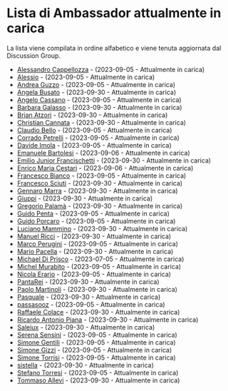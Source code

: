 # Lista di Ambassador attualmente in carica

La lista viene compilata in ordine alfabetico e viene tenuta aggiornata dal Discussion Group.

- [Alessandro Cappellozza](https://github.com/eppak) - (2023-09-05 - Attualmente in carica)
- [Alessio](https://github.com/Developpoo) - (2023-09-05 - Attualmente in carica)
- [Andrea Guzzo](https://github.com/JeyDi) - (2023-09-05 - Attualmente in carica)
- [Angela Busato](https://github.com/AngyDev) - (2023-09-30 - Attualmente in carica)
- [Angelo Cassano](https://github.com/AngeloAvv) - (2023-09-05 - Attualmente in carica)
- [Barbara Galasso](https://github.com/bananabarb) - (2023-09-30 - Attualmente in carica)
- [Brian Atzori](https://github.com/BrianAtzori) - (2023-09-30 - Attualmente in carica)
- [Christian Cannata](https://github.com/christiancannata) - (2023-09-30 - Attualmente in carica)
- [Claudio Bello](https://github.com/Cb040719) - (2023-09-05 - Attualmente in carica)
- [Corrado Petrelli](https://github.com/corradopetrelli) - (2023-09-05 - Attualmente in carica)
- [Davide Imola](https://github.com/davideimola) - (2023-09-05 - Attualmente in carica)
- [Emanuele Bartolesi](https://github.com/kasuken) - (2023-09-06 - Attualmente in carica)
- [Emilio Junior Francischetti](https://github.com/frnmjn) - (2023-09-30 - Attualmente in carica)
- [Enrico Maria Cestari](https://github.com/EMCestari) - (2023-09-06 - Attualmente in carica)
- [Francesco Bianco](https://github.com/francescobianco) - (2023-09-05 - Attualmente in carica)
- [Francesco Sciuti](https://github.com/fsciuti) - (2023-09-30 - Attualmente in carica)
- [Gennaro Marra](https://github.com/Nobu89) - (2023-09-30 - Attualmente in carica)
- [Giuppi](https://github.com/giuppidev) - (2023-09-30 - Attualmente in carica)
- [Gregorio Palamà](https://github.com/gregoriopalama) - (2023-09-30 - Attualmente in carica)
- [Guido Penta](https://github.com/GuidoPenta) - (2023-09-05 - Attualmente in carica)
- [Guido Porcaro](https://github.com/elgorditosalsero) - (2023-09-05 - Attualmente in carica)
- [Luciano Mammino](https://github.com/lmammino) - (2023-09-30 - Attualmente in carica)
- [Manuel Ricci](https://github.com/manuelricci) - (2023-09-30 - Attualmente in carica)
- [Marco Perugini](https://github.com/imD3v) - (2023-09-05 - Attualmente in carica)
- [Mario Pacella](https://github.com/Mik23mik) - (2023-09-30 - Attualmente in carica)
- [Michael Di Prisco](https://github.com/Cadienvan) - (2023-07-05 - Attualmente in carica)
- [Michel Murabito](https://github.com/akelity) - (2023-09-05 - Attualmente in carica)
- [Nicola Erario](https://github.com/nicolaerario) - (2023-09-05 - Attualmente in carica)
- [PantaRei](https://github.com/pantarei-mb) - (2023-09-30 - Attualmente in carica)
- [Paolo Martinoli](https://github.com/ugho16) - (2023-09-30 - Attualmente in carica)
- [Pasquale](https://github.com/halfpass25) - (2023-09-30 - Attualmente in carica)
- [passasooz](https://github.com/passasooz) - (2023-09-05 - Attualmente in carica)
- [Raffaele Colace](https://github.com/rafleze) - (2023-09-30 - Attualmente in carica)
- [Ricardo Antonio Piana](https://github.com/devnuli) - (2023-09-30 - Attualmente in carica)
- [Saleiux](https://github.com/Saleiux) - (2023-09-30 - Attualmente in carica)
- [Serena Sensini](https://github.com/serenasensini) - (2023-09-05 - Attualmente in carica)
- [Simone Gentili](https://github.com/sensorario) - (2023-09-05 - Attualmente in carica)
- [Simone Gizzi](https://github.com/guizzo) - (2023-09-05 - Attualmente in carica)
- [Simone Torrisi](https://github.com/storrisi) - (2023-09-05 - Attualmente in carica)
- [sistella](https://github.com/sistella) - (2023-09-30 - Attualmente in carica)
- [Stefano Torresi](https://github.com/stefanotorresi) - (2023-09-05 - Attualmente in carica)
- [Tommaso Allevi](https://github.com/allevo) - (2023-09-30 - Attualmente in carica)
